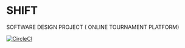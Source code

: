# SHIFT
SOFTWARE DESIGN PROJECT ( ONLINE TOURNAMENT PLATFORM)

[![CircleCI](https://dl.circleci.com/status-badge/img/gh/kagiso007/SHIFT/tree/main.svg?style=svg)](https://dl.circleci.com/status-badge/redirect/gh/kagiso007/SHIFT/tree/main)
